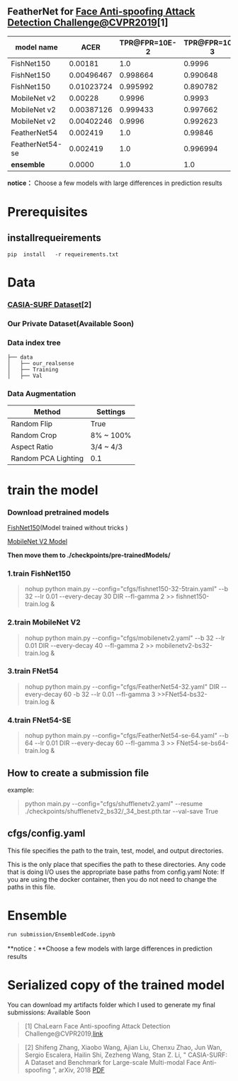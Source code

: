 ## FeatherNet for [Face Anti-spoofing Attack Detection Challenge@CVPR2019](https://competitions.codalab.org/competitions/20853#results)[1]


|model name | ACER|TPR@FPR=10E-2|TPR@FPR=10E-3|FP|FN|epoch|
| ------ | ------ | ------ | ------ | ------ | ------ | ------ |
|FishNet150| 0.00181|1.0|0.9996|24|0|52|
|FishNet150| 0.00496467|0.998664|0.990648|48|8|16|
|FishNet150| 0.01023724|0.995992|0.890782|131|2|11|
|MobileNet v2|0.00228|0.9996|0.9993|28|1|5|
|MobileNet v2|0.00387126|0.999433|0.997662|49|1|6|
|MobileNet v2|0.00402246|0.9996|0.992623|51|1|7|
|FeatherNet54|0.002419|1.0|0.99846|32|0|41|
|FeatherNet54-se|0.002419|1.0|0.996994|32|0|69|
|**ensemble**|0.0000|1.0|1.0|0|0|-|


**notice：** Choose a few models with large differences in prediction results

# Prerequisites

##  installrequeirements
```
pip  install   -r requeirements.txt
```


# Data


### [CASIA-SURF Dataset](https://arxiv.org/abs/1812.00408)[2]


### Our Private Dataset(Available Soon)



### Data index tree
```
├── data
│   ├── our_realsense
│   ├── Training
│   ├── Val
```

### Data Augmentation

| Method | Settings |
| -----  | -------- |
| Random Flip | True |
| Random Crop | 8% ~ 100% |
| Aspect Ratio| 3/4 ~ 4/3 |
| Random PCA Lighting | 0.1 |


# train the model

### Download pretrained models
[FishNet150](https://github.com/kevin-ssy/FishNet)(Model trained without tricks )

[MobileNet V2 Model](https://github.com/tonylins/pytorch-mobilenet-v2)

**Then move them to  ./checkpoints/pre-trainedModels/**


### 1.train FishNet150

> nohup python main.py --config="cfgs/fishnet150-32-5train.yaml" --b 32 --lr 0.01 --every-decay 30 DIR --fl-gamma 2 >> fishnet150-train.log &
###  2.train MobileNet V2
> nohup python main.py --config="cfgs/mobilenetv2.yaml" --b 32 --lr 0.01 DIR --every-decay 40 --fl-gamma 2 >> mobilenetv2-bs32-train.log &

###  3.train FNet54
> nohup python main.py --config="cfgs/FeatherNet54-32.yaml" DIR --every-decay 60 -b 32 --lr 0.01 --fl-gamma 3 >>FNet54-bs32-train.log &

###  4.train FNet54-SE
> nohup python main.py --config="cfgs/FeatherNet54-se-64.yaml" --b 64 --lr 0.01 DIR --every-decay 60 --fl-gamma 3 >> FNet54-se-bs64-train.log &


## How to create a  submission file
example:
> python main.py --config="cfgs/shufflenetv2.yaml" --resume ./checkpoints/shufflenetv2_bs32/_34_best.pth.tar --val-save True

## cfgs/config.yaml
This file specifies the path to the train, test, model, and output directories.

This is the only place that specifies the path to these directories.
Any code that is doing I/O uses the appropriate base paths from config.yaml
Note: If you are using the docker container, then you do not need to change the paths in this file.

# Ensemble
```
run submission/EnsembledCode.ipynb
```
**notice：**Choose a few models with large differences in prediction results

# Serialized copy of the trained model
You can download my artifacts folder which I used to generate my final submissions: Available Soon

>[1] ChaLearn Face Anti-spoofing Attack Detection Challenge@CVPR2019,[link](https://competitions.codalab.org/competitions/20853?secret_key=ff0e7c30-e244-4681-88e4-9eb5b41dd7f7)

>[2] Shifeng Zhang, Xiaobo Wang, Ajian Liu, Chenxu Zhao, Jun Wan, Sergio Escalera, Hailin Shi, Zezheng Wang, Stan Z. Li, " CASIA-SURF: A Dataset and Benchmark for Large-scale Multi-modal Face Anti-spoofing ", arXiv, 2018 [PDF](https://arxiv.org/abs/1812.00408)
